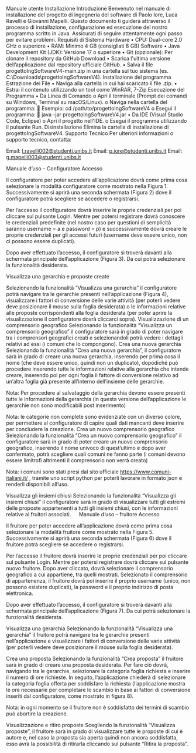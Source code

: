 Manuale utente
Installazione
Introduzione
Benvenuto nel manuale di installazione del progetto di ingegneria del software di Paolo Iore, Luca Ravelli e Giovanni Mapelli. Questo documento ti guiderà attraverso il processo di installazione, configurazione ed esecuzione del nostro programma scritto in Java. Assicurati di seguire attentamente ogni passo per evitare problemi.
Requisiti di Sistema
Hardware
•	CPU: Dual-core 2.0 GHz o superiore
•	RAM: Minimo 4 GB (consigliati 8 GB)
Software
•	Java Development Kit (JDK): Versione 17 o superiore
•	Git (opzionale): Per clonare il repository da GitHub
Download
•	Scarica l'ultima versione dell’applicazione dal repository ufficiale GitHub.
•	Salva il file progettoIngSoftwareV4-main.zip in una cartella sul tuo sistema (es. C:\Downloads\progettoIngSoftwareV4).
Installazione del programma
Estrazione dei File
•	Naviga alla cartella in cui hai scaricato il file .zip.
•	Estrai il contenuto utilizzando un tool come WinRAR, 7-Zip 
Esecuzione del Programma
•	Da Linea di Comando
o	Apri il terminale (Prompt dei comandi su Windows, Terminal su macOS/Linux).
o	Naviga nella cartella del programma:
	Esempio: cd /path/to/progettoIngSoftwareV4
o	Esegui il programma:
	java -jar progettoIngSoftwareV4.jar
•	Da IDE (Visual Studio Code, Eclipse)
o	Apri il progetto nell'IDE.
o	Esegui il programma utilizzando il pulsante Run.
Disinstallazione
Elimina la cartella di installazione di progettoIngSoftwareV4.
Supporto Tecnico
Per ulteriori informazioni o supporto tecnico, contatta:

Email: l.ravelli002@studenti.unibs.it 
Email: p.iore@studenti.unibs.it
Email: g.mapelli003@studenti.unibs.it

Manuale d’uso – Configuratore
Accesso

Il configuratore per poter accedere all’applicazione dovrà come prima cosa selezionare la modalità configuratore come mostrato nella Figura 1. Successivamente si aprirà una seconda schermata (Figura 2) dove il configuratore potrà scegliere se accedere o registrarsi.

Per l’accesso il configuratore dovrà inserire le proprie credenziali per poi cliccare sul pulsante Login. Mentre per potersi registrare dovrà conoscere le credenziali predefinite (nel nostro caso per questioni di semplicità saranno username = a e password = p) e successivamente dovrà creare le proprie credenziali per gli accessi futuri (username deve essere unico, non ci possono essere duplicati).

Dopo aver effettuato l’accesso, il configuratore si troverà davanti alla schermata principale dell’applicazione (Figura 3). Da cui potrà selezionare la funzionalità desiderata.

Visualizza una gerarchia e proposte create


Selezionando la funzionalità “Visualizza una gerarchia” il configuratore potrà navigare tra le gerarchie presenti nell’applicazione (Figura 4), visualizzare i fattori di conversione delle varie attività (per poterli vedere deve posizionare il mouse sulla foglia desiderata) o le informazioni relative alle proposte corrispondenti alla foglia desiderata (per poter aprire la visualizzazione il configuratore dovrà cliccarci sopra).
Visualizzazione di un comprensorio geografico
Selezionando la funzionalità “Visualizza un comprensorio geografico” il configuratore sarà in grado di poter navigare tra i comprensori geografici creati e selezionandoli potrà vedere i dettagli relativi ad essi (i comuni che lo compongono).
Crea una nuova gerarchia
Selezionando la funzionalità “Crea una nuova gerarchia”, il configuratore sarà in grado di creare una nuova gerarchia, inserendo per prima cosa il nome (che deve essere unico, quindi non un duplicato), dopodiché può procedere inserendo tutte le informazioni relative alla gerarchia che intende creare, inserendo poi per ogni foglia il fattore di conversione relativo ad un’altra foglia già presente all’interno dell’insieme delle gerarchie.

Nota:
Per procedere al salvataggio della gerarchia devono essere presenti tutte le informazioni della gerarchia (in questa versione dell’applicazione le gerarchie non sono modificabili post inserimento)


Nota:
le categorie non complete sono evidenziate con un diverso colore, per permettere al configuratore di capire quali dati mancanti deve inserire per concludere la creazione.
Crea un nuovo comprensorio geografico
Selezionando la funzionalità “Crea un nuovo comprensorio geografico” il configuratore sarà in grado di poter creare un nuovo comprensorio geografico, inserendo il nome univoco di quest’ultimo e dopo aver confermato, potrà scegliere quali comuni ne fanno parte (i comuni devono essere limitrofi altrimenti il comprensorio non verrà creato)

Nota:
i comuni sono stati presi dal sito ufficiale https://www.comuni-italiani.it/ , tramite uno script python per poterli lavorare in formato json e renderli disponibili all’uso.

Visualizza gli insiemi chiusi
Selezionando la funzionalità “Visualizza gli insiemi chiusi” il configuratore sarà in grado di visualizzare tutti gli estremi delle proposte appartenenti a tutti gli insiemi chiusi, con le informazioni relative ai fruitori associati. 
 
Manuale d’uso – fruitore
Accesso


Il fruitore per poter accedere all’applicazione dovrà come prima cosa selezionare la modalità fruitore come mostrato nella Figura 5. Successivamente si aprirà una seconda schermata (Figura 6) dove il fruitore potrà scegliere se accedere o registrarsi.

Per l’accesso il fruitore dovrà inserire le proprie credenziali per poi cliccare sul pulsante Login. Mentre per potersi registrare dovrà cliccare sul pulsante nuovo fruitore. Dopo aver cliccato, dovrà selezionare il comprensorio geografico a cui appartiene, tra quelli mostrati. Selezionato il comprensorio di appartenenza, il fruitore dovrà poi inserire il proprio username (unico, non possono esistere duplicati), la password e il proprio indirizzo di posta elettronica.

Dopo aver effettuato l’accesso, il configuratore si troverà davanti alla schermata principale dell’applicazione (Figura 7). Da cui potrà selezionare la funzionalità desiderata.

Visualizza una gerarchia
Selezionando la funzionalità “Visualizza una gerarchia” il fruitore potrà navigare tra le gerarchie presenti nell’applicazione e visualizzare i fattori di conversione delle varie attività (per poterli vedere deve posizionare il mouse sulla foglia desiderata).

Crea una proposta
Selezionando la funzionalità “Crea proposta” il fruitore sarà in grado di creare una proposta desiderata. Per fare ciò dovrà, navigando tra le gerarchie, selezionare la categoria foglia richiesta e inserire il numero di ore richieste. In seguito, l’applicazione chiederà di selezionare la categoria foglia offerta per soddisfare la richiesta (l’applicazione mostra le ore necessarie per completare lo scambio in base ai fattori di conversione inseriti dal configuratore, come mostrato in figura 8).

Nota:
in ogni momento se il fruitore non è soddisfatto dei termini di scambio può abortire la creazione.



Visualizzazione e ritiro proposte
Scegliendo la funzionalità “Visualizza proposte”, il fruitore sarà in grado di visualizzare tutte le proposte di cui è autore e, nel caso la proposta sia aperta quindi non ancora soddisfatta, esso avrà la possibilità di ritirarla cliccando sul pulsante “Ritira la proposta”.


















